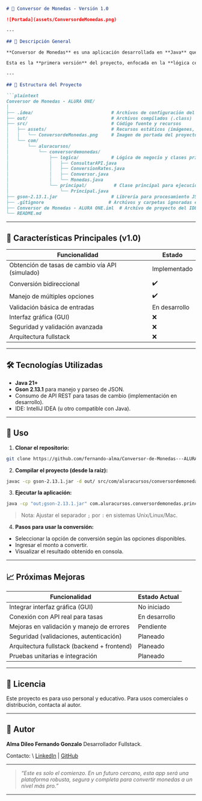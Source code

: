 
````markdown
# 🎉 Conversor de Monedas - Versión 1.0

![Portada](assets/ConversordeMonedas.png)

---

## 🚀 Descripción General

**Conversor de Monedas** es una aplicación desarrollada en **Java** que permite convertir valores entre distintas monedas utilizando tasas de cambio dinámicas obtenidas a partir de una API externa.

Esta es la **primera versión** del proyecto, enfocada en la **lógica central de conversión**, y establece la base para un proyecto fullstack completo en el futuro. 

---

## 📂 Estructura del Proyecto

```plaintext
Conversor de Monedas - ALURA ONE/
│
├── .idea/                             # Archivos de configuración del IDE
├── out/                               # Archivos compilados (.class)
├── src/                               # Código fuente y recursos
│   ├── assets/                        # Recursos estáticos (imágenes, etc)
│   │   └── ConversordeMonedas.png     # Imagen de portada del proyecto
│   └── com/
│       └── aluracursos/
│           └── conversordemonedas/
│               ├── logica/            # Lógica de negocio y clases principales
│               │   ├── ConsultarAPI.java
│               │   ├── ConversionRates.java
│               │   ├── Conversor.java
│               │   └── Monedas.java
│               └── principal/          # Clase principal para ejecución
│                   └── Principal.java
├── gson-2.13.1.jar                    # Librería para procesamiento JSON
├── .gitignore                        # Archivos y carpetas ignoradas en Git
├── Conversor de Monedas - ALURA ONE.iml  # Archivo de proyecto del IDE
└── README.md                         
````

---

## 📌 Características Principales (v1.0)

| Funcionalidad                                   | Estado        |
| ----------------------------------------------- | ------------- |
| Obtención de tasas de cambio vía API (simulado) | Implementado  |
| Conversión bidireccional                        | ✔️            |
| Manejo de múltiples opciones                    | ✔️            |
| Validación básica de entradas                   | En desarrollo |
| Interfaz gráfica (GUI)                          | ❌             |
| Seguridad y validación avanzada                 | ❌             |
| Arquitectura fullstack                          | ❌             |

---

## 🛠️ Tecnologías Utilizadas

* **Java 21+**
* **Gson 2.13.1** para manejo y parseo de JSON.
* Consumo de API REST para tasas de cambio (implementación en desarrollo).
* IDE: IntelliJ IDEA (u otro compatible con Java).

---

## 🎯 Uso

1. **Clonar el repositorio:**

```bash
git clone https://github.com/fernando-alma/Conversor-de-Monedas---ALURA-ONE.git
```

2. **Compilar el proyecto (desde la raíz):**

```bash
javac -cp gson-2.13.1.jar -d out/ src/com/aluracursos/conversordemonedas/logica/*.java src/com/aluracursos/conversordemonedas/principal/Principal.java
```

3. **Ejecutar la aplicación:**

```bash
java -cp "out;gson-2.13.1.jar" com.aluracursos.conversordemonedas.principal.Principal
```

> Nota: Ajustar el separador `;` por `:` en sistemas Unix/Linux/Mac.

4. **Pasos para usar la conversión:**

* Seleccionar la opción de conversión según las opciones disponibles.
* Ingresar el monto a convertir.
* Visualizar el resultado obtenido en consola.

---

## 📈 Próximas Mejoras

| Funcionalidad                               | Estado Actual | 
| ------------------------------------------- | ------------- | 
| Integrar interfaz gráfica (GUI)             | No iniciado   |
| Conexión con API real para tasas            | En desarrollo | 
| Mejoras en validación y manejo de errores   | Pendiente     | 
| Seguridad (validaciones, autenticación)     | Planeado      | 
| Arquitectura fullstack (backend + frontend) | Planeado      | 
| Pruebas unitarias e integración             | Planeado      | 

---



## 📄 Licencia

Este proyecto es para uso personal y educativo. Para usos comerciales o distribución, contacta al autor.

---

## 👤 Autor

**Alma Dileo Fernando Gonzalo**
Desarrollador Fullstack.

Contacto: \  [LinkedIn](https://www.linkedin.com/in/fernando-alma/) | [GitHub](https://github.com/fernando-alma)

---

> *“Este es solo el comienzo. En un futuro cercano, esta app será una plataforma robusta, segura y completa para convertir monedas a un nivel más pro.”*

---